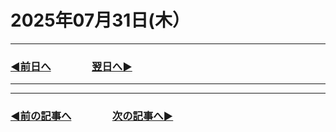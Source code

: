 # 2025年07月31日(木）

---

### [◀️前日へ](https://github.com/yuasys/chatty-journal/blob/main/2025/07/2025-07-30.md)&emsp;&emsp;&emsp;&emsp;[翌日へ▶️](https://github.com/yuasys/chatty-journal/blob/main/2025/08/2025-08-01.md)

---

---

### [◀️前の記事へ](https://github.com/yuasys/chatty-journal/blob/main/2025/07/2025-07-25.md)&emsp;&emsp;&emsp;&emsp;[次の記事へ▶️](https://github.com/yuasys/chatty-journal/blob/main/2025/07/2025-07-31.md)
